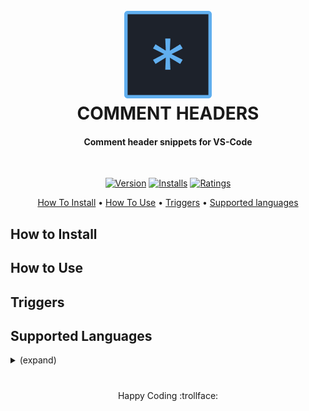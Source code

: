 
<h1 align="center">
  <br>
  <a href="http://www.amitmerchant.com/electron-markdownify"><img src="icon.png" alt="icon" width="140"></a>
  <br>
  COMMENT HEADERS
  <br>
</h1>

<h4 align="center">Comment header snippets for VS-Code</h4>
</br>
<div align="center">

[![Version](https://vsmarketplacebadge.apphb.com/version/akmarnafi.midnight-code.svg)](https://marketplace.visualstudio.com/items?itemName=akmarnafi.midnight-code)
[![Installs](https://vsmarketplacebadge.apphb.com/installs/akmarnafi.midnight-code.svg)](https://marketplace.visualstudio.com/items?itemName=akmarnafi.midnight-code)
[![Ratings](https://vsmarketplacebadge.apphb.com/rating/akmarnafi.midnight-code.svg)](https://marketplace.visualstudio.com/items?itemName=akmarnafi.midnight-code)

</div>

<p align="center">
  <a href="#how-to-use">How To Install</a> •
  <a href="#download">How To Use</a> •
  <a href="#credits">Triggers</a> •
  <a href="#related">Supported languages</a> 
</p>


## How to Install





## How to Use




## Triggers




## Supported Languages

<details>
<summary>(expand)</summary>

* C
* C#
* C++
* Coffeescript
* Coldfusion (only support dividers)
* Css 
* Dart 
* Dockerfile 
* Go 
* Groovy 
* HTML (only support dividers)
* Java 
* Javascript 
* JOSC 
* LESS 
* Markdown (only support dividers)
* Nested 
* Nim 
* Objective-c 
* Objective-cpp 
* Perl 
* Php 
* Powershell 
* Puppet 
* Python 
* R 
* Ruby 
* Rust 
* SASS 
* SCSS 
* Shellscript 
* SQL 
* Stylus 
* Swift 
* TCL 
* Typescript 
* Vue
* XML (only support dividers)
* XSL (only support dividers)
* YAML
 
</details>

#
<div align="center">Happy Coding  :trollface:</div>